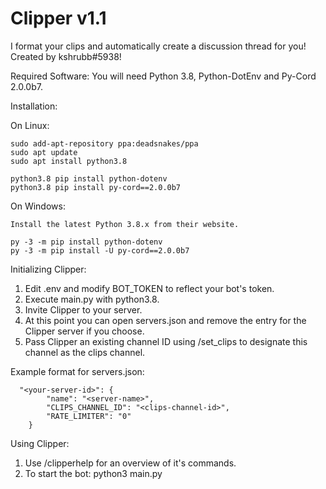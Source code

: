 # Clipper v1.1
I format your clips and automatically create a discussion thread for you! Created by kshrubb#5938!

Required Software: You will need Python 3.8, Python-DotEnv and Py-Cord 2.0.0b7.

Installation:

  On Linux:

    sudo add-apt-repository ppa:deadsnakes/ppa
    sudo apt update
    sudo apt install python3.8

    python3.8 pip install python-dotenv
    python3.8 pip install py-cord==2.0.0b7

  On Windows:

    Install the latest Python 3.8.x from their website.

    py -3 -m pip install python-dotenv
    py -3 -m pip install -U py-cord==2.0.0b7
    
Initializing Clipper:
1) Edit .env and modify BOT_TOKEN to reflect your bot's token.
2) Execute main.py with python3.8.
3) Invite Clipper to your server.
4) At this point you can open servers.json and remove the entry for the Clipper server if you choose.
5) Pass Clipper an existing channel ID using /set_clips <channel-id> to designate this channel as the clips channel.

Example format for servers.json:
```  
  "<your-server-id>": {
        "name": "<server-name>",
        "CLIPS_CHANNEL_ID": "<clips-channel-id>",
        "RATE_LIMITER": "0"
    }
```

Using Clipper:
1) Use /clipperhelp for an overview of it's commands.
2) To start the bot: python3 main.py
